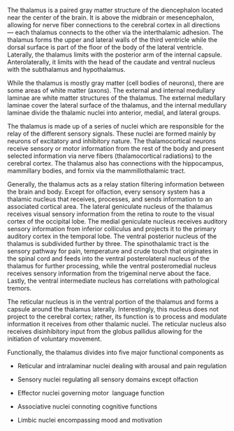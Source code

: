 The thalamus is a paired gray matter structure of the diencephalon located near the center of the brain. It is above the midbrain or mesencephalon, allowing for nerve fiber connections to the cerebral cortex in all directions — each thalamus connects to the other via the interthalamic adhesion. The thalamus forms the upper and lateral walls of the third ventricle while the dorsal surface is part of the floor of the body of the lateral ventricle. Laterally, the thalamus limits with the posterior arm of the internal capsule. Anterolaterally, it limits with the head of the caudate and ventral nucleus with the subthalamus and hypothalamus.

While the thalamus is mostly gray matter (cell bodies of neurons), there are some areas of white matter (axons). The external and internal medullary laminae are white matter structures of the thalamus. The external medullary laminae cover the lateral surface of the thalamus, and the internal medullary laminae divide the thalamic nuclei into anterior, medial, and lateral groups.

The thalamus is made up of a series of nuclei which are responsible for the relay of the different sensory signals. These nuclei are formed mainly by neurons of excitatory and inhibitory nature. The thalamocortical neurons receive sensory or motor information from the rest of the body and present selected information via nerve fibers (thalamocortical radiations) to the cerebral cortex. The thalamus also has connections with the hippocampus, mammillary bodies, and fornix via the mammillothalamic tract.

Generally, the thalamus acts as a relay station filtering information between the brain and body. Except for olfaction, every sensory system has a thalamic nucleus that receives, processes, and sends information to an associated cortical area. The lateral geniculate nucleus of the thalamus receives visual sensory information from the retina to route to the visual cortex of the occipital lobe. The medial geniculate nucleus receives auditory sensory information from inferior colliculus and projects it to the primary auditory cortex in the temporal lobe. The ventral posterior nucleus of the thalamus is subdivided further by three. The spinothalamic tract is the sensory pathway for pain, temperature and crude touch that originates in the spinal cord and feeds into the ventral posterolateral nucleus of the thalamus for further processing, while the ventral posteromedial nucleus receives sensory information from the trigeminal nerve about the face. Lastly, the ventral intermediate nucleus has correlations with pathological tremors.

The reticular nucleus is in the ventral portion of the thalamus and forms a capsule around the thalamus laterally. Interestingly, this nucleus does not project to the cerebral cortex; rather, its function is to process and modulate information it receives from other thalamic nuclei. The reticular nucleus also receives disinhibitory input from the globus pallidus allowing for the initiation of voluntary movement.

Functionally, the thalamus divides into five major functional components as

- Reticular and intralaminar nuclei dealing with arousal and pain regulation

- Sensory nuclei regulating all sensory domains except olfaction

- Effector nuclei governing motor  language function

- Associative nuclei connoting cognitive functions

- Limbic nuclei encompassing mood and motivation